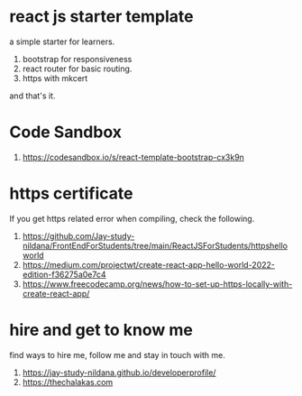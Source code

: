 # react js starter template

a simple starter for learners.

1. bootstrap for responsiveness
1. react router for basic routing.
1. https with mkcert

and that's it. 

# Code Sandbox

1. https://codesandbox.io/s/react-template-bootstrap-cx3k9n

# https certificate

If you get https related error when compiling, check the following.

1. https://github.com/Jay-study-nildana/FrontEndForStudents/tree/main/ReactJSForStudents/httpshelloworld
1. https://medium.com/projectwt/create-react-app-hello-world-2022-edition-f36275a0e7c4
1. https://www.freecodecamp.org/news/how-to-set-up-https-locally-with-create-react-app/

# hire and get to know me

find ways to hire me, follow me and stay in touch with me.

1. https://jay-study-nildana.github.io/developerprofile/
1. https://thechalakas.com